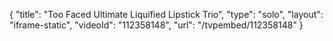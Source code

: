{
    "title": "Too Faced Ultimate Liquified Lipstick Trio",
    "type": "solo",
    "layout": "iframe-static",
    "videoId": "112358148",
    "url": "\/tvpembed\/112358148"
}